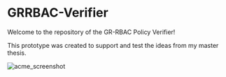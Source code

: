 # GRRBAC-Verifier

Welcome to the repository of the GR-RBAC Policy Verifier!

This prototype was created to support and test the ideas from my master thesis. 

![acme_screenshot](https://github.com/HansvdLaan/GRRBAC-Verifier/blob/master/documentation/images/acme_example_1.PNG)
